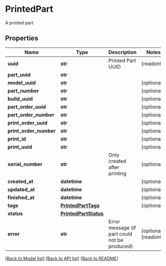 # PrintedPart

A printed part
## Properties
Name | Type | Description | Notes
------------ | ------------- | ------------- | -------------
**uuid** | **str** | Printed Part UUID | [readonly] 
**part_uuid** | **str** |  | 
**model_uuid** | **str** |  | [optional] 
**part_number** | **str** |  | [optional] 
**build_uuid** | **str** |  | [optional] 
**part_order_uuid** | **str** |  | [optional] 
**part_order_number** | **str** |  | [optional] 
**print_order_uuid** | **str** |  | [optional] 
**print_order_number** | **str** |  | [optional] 
**print_id** | **str** |  | [optional] 
**print_uuid** | **str** |  | [optional] 
**serial_number** | **str** | Only created after printing | [optional] 
**created_at** | **datetime** |  | [optional] 
**updated_at** | **datetime** |  | [optional] 
**finished_at** | **datetime** |  | [optional] 
**tags** | [**PrintedPartTags**](PrintedPartTags.md) |  | [optional] 
**status** | [**PrintedPartStatus**](PrintedPartStatus.md) |  | 
**error** | **str** | Error message (if part could not be produced) | [optional] [readonly] 

[[Back to Model list]](../README.md#documentation-for-models) [[Back to API list]](../README.md#documentation-for-api-endpoints) [[Back to README]](../README.md)


